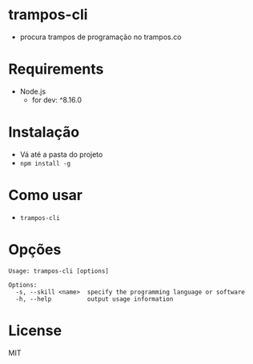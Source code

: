 # trampos-cli

- procura trampos de programação no trampos.co

# Requirements

- Node.js 
  - for dev: ^8.16.0

# Instalação

- Vá até a pasta do projeto
- `npm install -g`

# Como usar

- `trampos-cli`

# Opções

```
Usage: trampos-cli [options]

Options:
  -s, --skill <name>  specify the programming language or software
  -h, --help          output usage information
```

# License

MIT